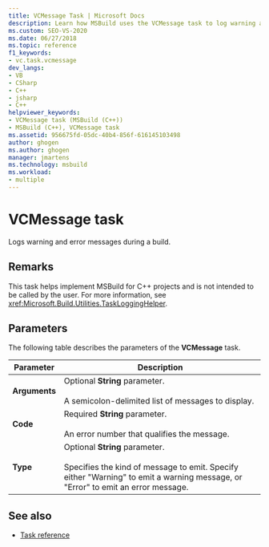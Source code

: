 ```yaml
---
title: VCMessage Task | Microsoft Docs
description: Learn how MSBuild uses the VCMessage task to log warning and error messages during a build for C++ projects. 
ms.custom: SEO-VS-2020
ms.date: 06/27/2018
ms.topic: reference
f1_keywords:
- vc.task.vcmessage
dev_langs:
- VB
- CSharp
- C++
- jsharp
- C++
helpviewer_keywords:
- VCMessage task (MSBuild (C++))
- MSBuild (C++), VCMessage task
ms.assetid: 956675fd-05dc-40b4-856f-616145103498
author: ghogen
ms.author: ghogen
manager: jmartens
ms.technology: msbuild
ms.workload:
- multiple
---
```

# VCMessage task

Logs warning and error messages during a build.

## Remarks

 This task helps implement MSBuild for C++ projects and is not intended to be called by the user. For more information, see <xref:Microsoft.Build.Utilities.TaskLoggingHelper>.

## Parameters

 The following table describes the parameters of the **VCMessage** task.

|Parameter|Description|
|---------------|-----------------|
|**Arguments**|Optional **String** parameter.<br /><br /> A semicolon-delimited list of messages to display.|
|**Code**|Required **String** parameter.<br /><br /> An error number that qualifies the message.|
|**Type**|Optional **String** parameter.<br /><br /> Specifies the kind of message to emit. Specify either "Warning" to emit a warning message, or "Error" to emit an error message.|

## See also

- [Task reference](../msbuild/msbuild-task-reference.md)
